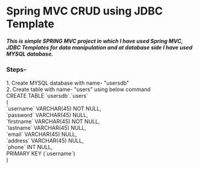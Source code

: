 <h1>Spring MVC CRUD using JDBC Template</h1>

<h5>This is simple SPRING MVC project in which I have used Spring MVC, JDBC Templates for data manipulation and at database side I have used MYSQL database. </h5>

<h3>Steps-</h3>
1. Create MYSQL database with name- "usersdb"</br>
2. Create table with name- "users" using below command</br>
<command>
CREATE TABLE `usersdb`.`users` </br>
                 ( </br>
                              `username`  VARCHAR(45) NOT NULL, </br>
                              `password`  VARCHAR(45) NULL, </br>
                              `firstname` VARCHAR(45) NOT NULL, </br>
                              `lastname`  VARCHAR(45) NULL, </br>
                              `email`     VARCHAR(45) NULL, </br>
                              `address`   VARCHAR(45) NULL, </br>
                              `phone`     INT NULL, </br>
                              PRIMARY KEY (`username`) </br>
                 )</br>
</command>
